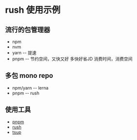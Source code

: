 # rush 使用示例

## 流行的包管理器
* npm
* nvm
* yarn -- 提速
* pnpm -- 节约空间，又快又好 多快好省JD  消费时间，消费空间


## 多包 mono repo 
* npm/yarn  --  lerna
* pnpm -- rush 


## 使用工具
* [pnpm](https://pnpm.io/zh/)
* [rush](rushjs.io/zh-cn)
* [tsup](https://tsup.egoist.dev/) 

